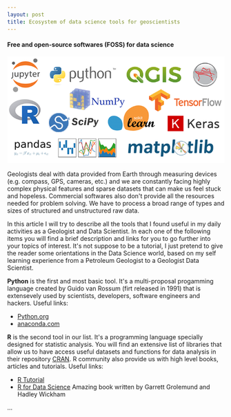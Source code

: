 ```yaml
---
layout: post
title: Ecosystem of data science tools for geoscientists
---
```

#### Free and open-source softwares (FOSS) for data science

![Ecosystem of tools](https://raw.githubusercontent.com/gcmatos/gcmatos.github.io/master/images/foss.png)

Geologists deal with data provided from Earth through measuring devices (e.g. compass, GPS, cameras, etc.) and we are constantly facing highly complex physical features and sparse datasets that can make us feel stuck and hopeless. Commercial softwares also don't provide all the resources needed for problem solving. We have to process a broad range of types and sizes of structured and unstructured raw data.

In this article I will try to describe all the tools that I found useful in my daily activities as a Geologist and Data Scientist. In each one of the following items you will find a brief description and links for you to go further into your topics of interest. It's not suppose to be a tutorial, I just pretend to give the reader some orientations in the Data Science world, based on my self learning experience from a Petroleum Geologist to a Geologist Data Scientist.

**Python** is the first and most basic tool. It's a multi-proposal progamming language created by Guido van Rossum (firt released in 1991) that is extensevely used by scientists, developers, software engineers and hackers.
  Useful links:
- [Python.org](https://www.python.org/)
- [anaconda.com](https://www.anaconda.com/)

**R** is the second tool in our list. It's a programming language specially designed for statistic analysis. You will find an extensive list of libraries that allow us to have access useful datasets and functions for data analysis in their repository [CRAN](https://cran.r-project.org/). R community also provide us with high level books, articles and tutorials.
  Useful links:
  - [R Tutorial](https://www.statmethods.net/r-tutorial/index.html)
  - [R for Data Science](http://r4ds.had.co.nz/) Amazing book written by Garrett Grolemund and Hadley Wickham

...
